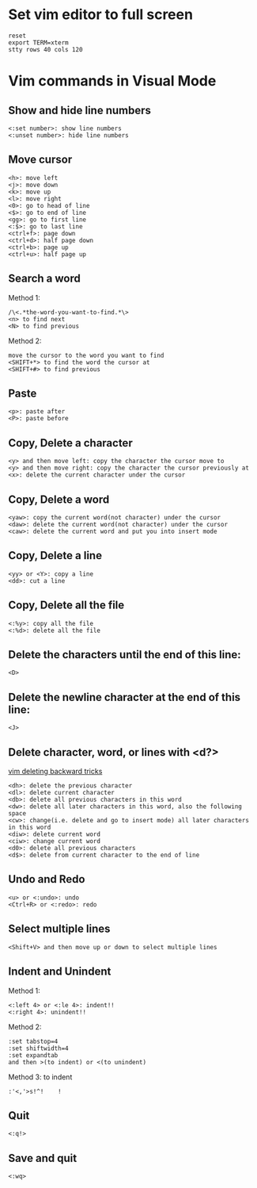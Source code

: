 # Set vim editor to full screen
```
reset
export TERM=xterm
stty rows 40 cols 120
```

# Vim commands in Visual Mode

## Show and hide line numbers
```
<:set number>: show line numbers
<:unset number>: hide line numbers
```

## Move cursor 
```
<h>: move left
<j>: move down
<k>: move up
<l>: move right
<0>: go to head of line
<$>: go to end of line
<gg>: go to first line
<:$>: go to last line
<ctrl+f>: page down
<ctrl+d>: half page down
<ctrl+b>: page up
<ctrl+u>: half page up
```

## Search a word
Method 1:
```
/\<.*the-word-you-want-to-find.*\>
<n> to find next
<N> to find previous
```
Method 2:
```
move the cursor to the word you want to find
<SHIFT+*> to find the word the cursor at
<SHIFT+#> to find previous
```

## Paste
```
<p>: paste after
<P>: paste before
```

## Copy, Delete a character
```
<y> and then move left: copy the character the cursor move to
<y> and then move right: copy the character the cursor previously at
<x>: delete the current character under the cursor
```

## Copy, Delete a word
```
<yaw>: copy the current word(not character) under the cursor
<daw>: delete the current word(not character) under the cursor
<caw>: delete the current word and put you into insert mode
```

## Copy, Delete a line
```
<yy> or <Y>: copy a line
<dd>: cut a line
```

## Copy, Delete all the file
```
<:%y>: copy all the file
<:%d>: delete all the file
```

## Delete the characters until the end of this line:
```
<D>
```

## Delete the newline character at the end of this line:
```
<J>
```

## Delete character, word, or lines with <d?>
[vim deleting backward tricks](https://stackoverflow.com/questions/1373841/vim-deleting-backward-tricks)
```
<dh>: delete the previous character
<dl>: delete current character
<db>: delete all previous characters in this word
<dw>: delete all later characters in this word, also the following space
<cw>: change(i.e. delete and go to insert mode) all later characters in this word
<diw>: delete current word
<ciw>: change current word
<d0>: delete all previous characters
<d$>: delete from current character to the end of line
```

## Undo and Redo
```
<u> or <:undo>: undo
<Ctrl+R> or <:redo>: redo
```

## Select multiple lines
```
<Shift+V> and then move up or down to select multiple lines
```

## Indent and Unindent
Method 1:
```
<:left 4> or <:le 4>: indent!!
<:right 4>: unindent!!
```

Method 2:
```
:set tabstop=4
:set shiftwidth=4
:set expandtab
and then >(to indent) or <(to unindent)
```

Method 3: to indent
```
:'<,'>s!^!    !
```

## Quit
```
<:q!>
```

## Save and quit
```
<:wq>
```

